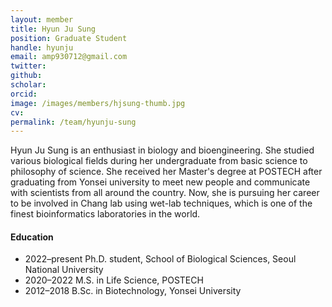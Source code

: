 ```yaml
---
layout: member
title: Hyun Ju Sung
position: Graduate Student
handle: hyunju
email: amp930712@gmail.com
twitter: 
github: 
scholar: 
orcid: 
image: /images/members/hjsung-thumb.jpg
cv: 
permalink: /team/hyunju-sung
---
```


Hyun Ju Sung is an enthusiast in biology and bioengineering. She studied
various biological fields during her undergraduate from basic science
to philosophy of science. She received her Master's degree at POSTECH
after graduating from Yonsei university to meet new people and communicate
with scientists from all around the country. Now, she is pursuing her
career to be involved in Chang lab using wet-lab techniques, which is
one of the finest bioinformatics laboratories in the world.

#### Education

<ul class="chronological">
  <li><span>2022–present</span> Ph.D. student, School of Biological Sciences, Seoul National University</li>
  <li><span>2020–2022</span> M.S. in Life Science, POSTECH</li>  
  <li><span>2012–2018</span> B.Sc. in Biotechnology, Yonsei University</li>
</ul>
